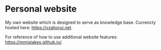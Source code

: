 # Personal website
My own website which is designed to serve as knowledge base. Currencty hosted here: https://vzahorui.net.

For reference of how to use additional website features: https://mmistakes.github.io/.
